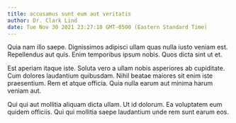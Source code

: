 ```yaml
---
title: accusamus sunt eum aut veritatis
author: Dr. Clark Lind
date: Tue Nov 30 2021 23:27:18 GMT-0500 (Eastern Standard Time)
---
```

Quia nam illo saepe. Dignissimos adipisci ullam quas nulla iusto veniam est. Repellendus aut quis. Enim temporibus ipsum nobis. Quos dicta sint ut et.

 Est aperiam itaque iste. Soluta vero a ullam nobis asperiores ab cupiditate. Cum dolores laudantium quibusdam. Nihil beatae maiores sit enim iste praesentium. Rem et atque officia. Quia nulla earum aut minima harum veniam aut.

 Qui qui aut mollitia aliquam dicta ullam. Ut id dolorum. Ea voluptatem eum quidem officiis. Qui qui mollitia saepe laudantium unde rem sunt earum eos.